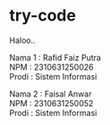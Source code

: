 # try-code

Haloo..

Nama 1 : Rafid Faiz Putra <br>
NPM : 2310631250026 <br>
Prodi : Sistem Informasi

Nama 2 : Faisal Anwar <br>
NPM : 2310631250052 <br>
Prodi : Sistem Informasi

